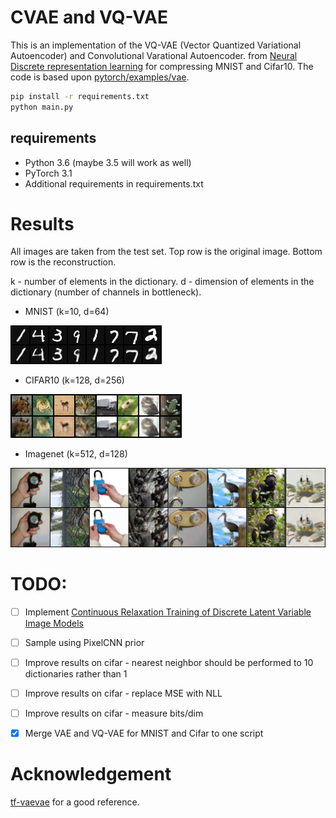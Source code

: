 # CVAE and VQ-VAE

This is an implementation of the VQ-VAE (Vector Quantized Variational Autoencoder) and Convolutional Varational Autoencoder.
 from [Neural Discrete representation learning](https://arxiv.org/pdf/1711.00937.pdf) for compressing MNIST and Cifar10.
The code is based upon [pytorch/examples/vae](https://github.com/pytorch/examples/tree/master/vae).

```bash
pip install -r requirements.txt
python main.py
```

## requirements
 - Python 3.6 (maybe 3.5 will work as well)
 - PyTorch 3.1
 - Additional requirements in requirements.txt

# Results
All images are taken from the test set.
Top row is the original image. Bottom row is the reconstruction.

k - number of elements in the dictionary. d - dimension of elements in the dictionary (number of channels in bottleneck).

 - MNIST (k=10, d=64)
 
 ![mnist](/images/mnist.png)
 
 - CIFAR10 (k=128, d=256)
 
 ![CIFAR10](/images/cifar10.png)
 
 - Imagenet (k=512, d=128)
 
 ![imagenet](/images/imagenet.png)


# TODO:

- [ ] Implement [Continuous Relaxation Training of Discrete Latent Variable Image Models](http://bayesiandeeplearning.org/2017/papers/54.pdf) 

- [ ] Sample using PixelCNN prior

- [ ] Improve results on cifar - nearest neighbor should be performed to 10 dictionaries rather than 1

- [ ] Improve results on cifar - replace MSE with NLL

- [ ] Improve results on cifar - measure bits/dim

- [X] Merge VAE and VQ-VAE for MNIST and Cifar to one script

# Acknowledgement
[tf-vaevae](https://github.com/hiwonjoon/tf-vqvae) for a good reference.
